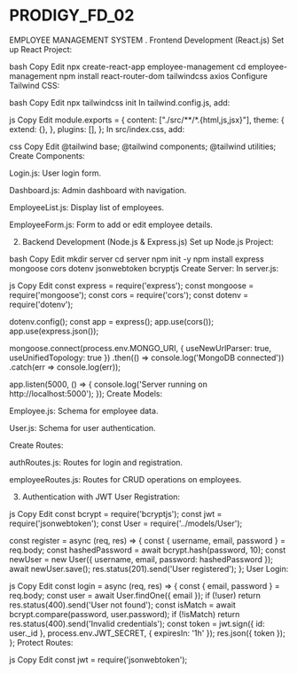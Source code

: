 # PRODIGY_FD_02
EMPLOYEE MANAGEMENT SYSTEM
. Frontend Development (React.js)
Set up React Project:

bash
Copy
Edit
npx create-react-app employee-management
cd employee-management
npm install react-router-dom tailwindcss axios
Configure Tailwind CSS:

bash
Copy
Edit
npx tailwindcss init
In tailwind.config.js, add:

js
Copy
Edit
module.exports = {
  content: ["./src/**/*.{html,js,jsx}"],
  theme: {
    extend: {},
  },
  plugins: [],
};
In src/index.css, add:

css
Copy
Edit
@tailwind base;
@tailwind components;
@tailwind utilities;
Create Components:

Login.js: User login form.

Dashboard.js: Admin dashboard with navigation.

EmployeeList.js: Display list of employees.

EmployeeForm.js: Form to add or edit employee details.

2. Backend Development (Node.js & Express.js)
Set up Node.js Project:

bash
Copy
Edit
mkdir server
cd server
npm init -y
npm install express mongoose cors dotenv jsonwebtoken bcryptjs
Create Server:
In server.js:

js
Copy
Edit
const express = require('express');
const mongoose = require('mongoose');
const cors = require('cors');
const dotenv = require('dotenv');

dotenv.config();
const app = express();
app.use(cors());
app.use(express.json());

mongoose.connect(process.env.MONGO_URI, { useNewUrlParser: true, useUnifiedTopology: true })
  .then(() => console.log('MongoDB connected'))
  .catch(err => console.log(err));

app.listen(5000, () => {
  console.log('Server running on http://localhost:5000');
});
Create Models:

Employee.js: Schema for employee data.

User.js: Schema for user authentication.

Create Routes:

authRoutes.js: Routes for login and registration.

employeeRoutes.js: Routes for CRUD operations on employees.

3. Authentication with JWT
User Registration:

js
Copy
Edit
const bcrypt = require('bcryptjs');
const jwt = require('jsonwebtoken');
const User = require('../models/User');

const register = async (req, res) => {
  const { username, email, password } = req.body;
  const hashedPassword = await bcrypt.hash(password, 10);
  const newUser = new User({ username, email, password: hashedPassword });
  await newUser.save();
  res.status(201).send('User registered');
};
User Login:

js
Copy
Edit
const login = async (req, res) => {
  const { email, password } = req.body;
  const user = await User.findOne({ email });
  if (!user) return res.status(400).send('User not found');
  const isMatch = await bcrypt.compare(password, user.password);
  if (!isMatch) return res.status(400).send('Invalid credentials');
  const token = jwt.sign({ id: user._id }, process.env.JWT_SECRET, { expiresIn: '1h' });
  res.json({ token });
};
Protect Routes:

js
Copy
Edit
const jwt = require('jsonwebtoken');
